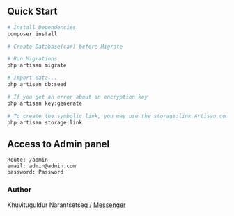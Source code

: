 ## Quick Start

```bash
# Install Dependencies
composer install

# Create Database(car) before Migrate

# Run Migrations
php artisan migrate

# Import data...
php artisan db:seed

# If you get an error about an encryption key
php artisan key:generate

# To create the symbolic link, you may use the storage:link Artisan command:
php artisan storage:link
```

## Access to Admin panel

```
Route: /admin
email: admin@admin.com
password: Password
```

### Author

Khuvituguldur Narantsetseg /
[Messenger](https://m.me/tuguldur)
